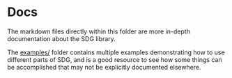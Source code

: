 # Docs

The markdown files directly within this folder are more in-depth documentation about the SDG library.

The [examples/](examples) folder contains multiple examples demonstrating how to use different parts of SDG, and is a good resource to see how some things can be accomplished that may not be explicitly documented elsewhere.
